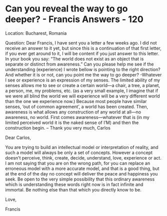 #  Can you reveal the way to go deeper? - Francis Answers - 120

Location: Bucharest, Romania&nbsp;

Question: Dear Francis, I have sent you a letter a few weeks ago. I did not receive an answer to it yet, but since this is a continuation of that first letter, if you ever get around to it, I will be content if you just answer to this letter. In your book you say: &ldquo;The world does not exist as an object that is separate or distinct from awareness.&rdquo; Can you please help me see if the understanding (experience) I wrote bellow is pointing to the right direction? And whether it is or not, can you point me the way to go deeper? -Whatever I see or experience is an expression of my senses. The limited ability of my senses allows me to see or create a certain world&mdash;a chair, a tree, a planet, a person, me, my problems, etc. (as a very small example, I imagine that if we were all blind the world we will experience will be a very different world than the one we experience now.) Because most people have similar senses, &lsquo;out of common agreement&rsquo;, a world has been created. Then, awareness is what allows any construction of any world at all&mdash;no awareness, no world. First comes awareness&mdash;whatever that is (in my limited perceived world it is the naked sense of I&rsquo;M) and then the construction begin. &ndash; Thank you very much, Carlos

Dear Carlos,

You are trying to build an intellectual model or interpretation of reality, and such a model will always be only a set of concepts. However a concept doesn't perceive, think, create, decide, understand, love, experience or act. I am not saying that you are on the wrong path, for you can replace an erroneous model with a more accurate model, and that is a good thing, but at the end of the day no concept will deliver the peace and happiness you seek. Be open to the very simple possibility that this ordinary awareness which is understanding these words right now is in fact infinite and immortal. Be nothing else than that which you directly know to be.

Love,

Francis

  

